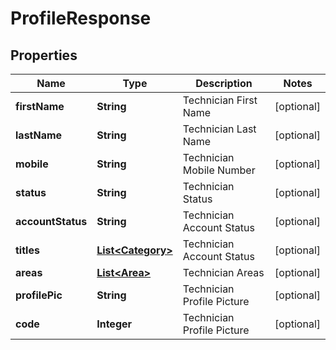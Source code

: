 
# ProfileResponse

## Properties
Name | Type | Description | Notes
------------ | ------------- | ------------- | -------------
**firstName** | **String** | Technician First Name |  [optional]
**lastName** | **String** | Technician Last Name |  [optional]
**mobile** | **String** | Technician Mobile Number |  [optional]
**status** | **String** | Technician Status |  [optional]
**accountStatus** | **String** | Technician Account Status |  [optional]
**titles** | [**List&lt;Category&gt;**](Category.md) | Technician Account Status |  [optional]
**areas** | [**List&lt;Area&gt;**](Area.md) | Technician Areas |  [optional]
**profilePic** | **String** | Technician Profile Picture |  [optional]
**code** | **Integer** | Technician Profile Picture |  [optional]



